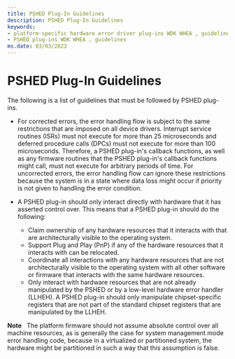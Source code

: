 ```yaml
---
title: PSHED Plug-In Guidelines
description: PSHED Plug-In Guidelines
keywords:
- platform-specific hardware error driver plug-ins WDK WHEA , guidelines
- PSHED plug-ins WDK WHEA , guidelines
ms.date: 03/03/2023
---
```


# PSHED Plug-In Guidelines


The following is a list of guidelines that must be followed by PSHED plug-ins.

-   For corrected errors, the error handling flow is subject to the same restrictions that are imposed on all device drivers. Interrupt service routines (ISRs) must not execute for more than 25 microseconds and deferred procedure calls (DPCs) must not execute for more than 100 microseconds. Therefore, a PSHED plug-in's callback functions, as well as any firmware routines that the PSHED plug-in's callback functions might call, must not execute for arbitrary periods of time. For uncorrected errors, the error handling flow can ignore these restrictions because the system is in a state where data loss might occur if priority is not given to handling the error condition.

-   A PSHED plug-in should only interact directly with hardware that it has asserted control over. This means that a PSHED plug-in should do the following:
    -   Claim ownership of any hardware resources that it interacts with that are architecturally visible to the operating system.
    -   Support Plug and Play (PnP) if any of the hardware resources that it interacts with can be relocated.
    -   Coordinate all interactions with any hardware resources that are not architecturally visible to the operating system with all other software or firmware that interacts with the same hardware resources.
    -   Only interact with hardware resources that are not already manipulated by the PSHED or by a low-level hardware error handler (LLHEH). A PSHED plug-in should only manipulate chipset-specific registers that are not part of the standard chipset registers that are manipulated by the LLHEH.

**Note**   The platform firmware should not assume absolute control over all machine resources, as is generally the case for system management mode error handling code, because in a virtualized or partitioned system, the hardware might be partitioned in such a way that this assumption is false.

 

 

 




